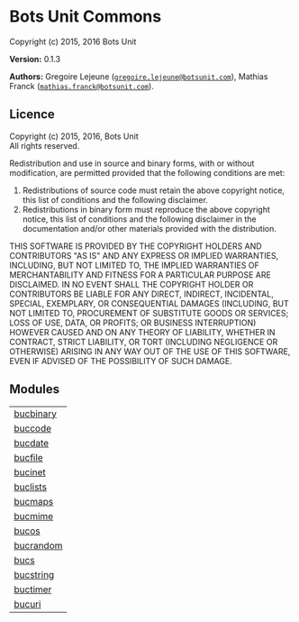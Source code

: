 

# Bots Unit Commons #

Copyright (c) 2015, 2016 Bots Unit

__Version:__ 0.1.3

__Authors:__ Gregoire Lejeune ([`gregoire.lejeune@botsunit.com`](mailto:gregoire.lejeune@botsunit.com)), Mathias Franck ([`mathias.franck@botsunit.com`](mailto:mathias.franck@botsunit.com)).



## Licence ##

Copyright (c) 2015, 2016, Bots Unit<br />
All rights reserved.

Redistribution and use in source and binary forms, with or without modification, are permitted provided that the following conditions are met:

1. Redistributions of source code must retain the above copyright notice, this list of conditions and the following disclaimer.
1. Redistributions in binary form must reproduce the above copyright notice, this list of conditions and the following disclaimer in the documentation and/or other materials provided with the distribution.


THIS SOFTWARE IS PROVIDED BY THE COPYRIGHT HOLDERS AND CONTRIBUTORS "AS IS" AND ANY EXPRESS OR IMPLIED WARRANTIES, INCLUDING, BUT NOT LIMITED TO, THE IMPLIED WARRANTIES OF MERCHANTABILITY AND FITNESS FOR A PARTICULAR PURPOSE ARE DISCLAIMED. IN NO EVENT SHALL THE COPYRIGHT HOLDER OR CONTRIBUTORS BE LIABLE FOR ANY DIRECT, INDIRECT, INCIDENTAL, SPECIAL, EXEMPLARY, OR CONSEQUENTIAL DAMAGES (INCLUDING, BUT NOT LIMITED TO, PROCUREMENT OF SUBSTITUTE GOODS OR SERVICES; LOSS OF USE, DATA, OR PROFITS; OR BUSINESS INTERRUPTION) HOWEVER CAUSED AND ON ANY THEORY OF LIABILITY, WHETHER IN CONTRACT, STRICT LIABILITY, OR TORT (INCLUDING NEGLIGENCE OR OTHERWISE) ARISING IN ANY WAY OUT OF THE USE OF THIS SOFTWARE, EVEN IF ADVISED OF THE POSSIBILITY OF SUCH DAMAGE.


## Modules ##


<table width="100%" border="0" summary="list of modules">
<tr><td><a href="https://github.com/botsunit/bucs/blob/master/doc/bucbinary.md" class="module">bucbinary</a></td></tr>
<tr><td><a href="https://github.com/botsunit/bucs/blob/master/doc/buccode.md" class="module">buccode</a></td></tr>
<tr><td><a href="https://github.com/botsunit/bucs/blob/master/doc/bucdate.md" class="module">bucdate</a></td></tr>
<tr><td><a href="https://github.com/botsunit/bucs/blob/master/doc/bucfile.md" class="module">bucfile</a></td></tr>
<tr><td><a href="https://github.com/botsunit/bucs/blob/master/doc/bucinet.md" class="module">bucinet</a></td></tr>
<tr><td><a href="https://github.com/botsunit/bucs/blob/master/doc/buclists.md" class="module">buclists</a></td></tr>
<tr><td><a href="https://github.com/botsunit/bucs/blob/master/doc/bucmaps.md" class="module">bucmaps</a></td></tr>
<tr><td><a href="https://github.com/botsunit/bucs/blob/master/doc/bucmime.md" class="module">bucmime</a></td></tr>
<tr><td><a href="https://github.com/botsunit/bucs/blob/master/doc/bucos.md" class="module">bucos</a></td></tr>
<tr><td><a href="https://github.com/botsunit/bucs/blob/master/doc/bucrandom.md" class="module">bucrandom</a></td></tr>
<tr><td><a href="https://github.com/botsunit/bucs/blob/master/doc/bucs.md" class="module">bucs</a></td></tr>
<tr><td><a href="https://github.com/botsunit/bucs/blob/master/doc/bucstring.md" class="module">bucstring</a></td></tr>
<tr><td><a href="https://github.com/botsunit/bucs/blob/master/doc/buctimer.md" class="module">buctimer</a></td></tr>
<tr><td><a href="https://github.com/botsunit/bucs/blob/master/doc/bucuri.md" class="module">bucuri</a></td></tr></table>

